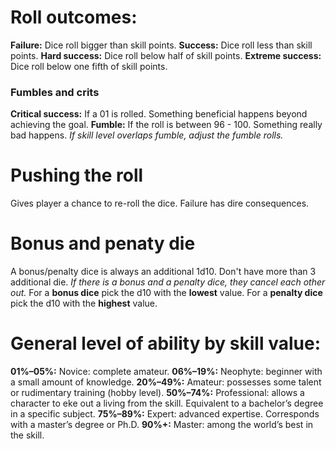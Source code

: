 <!-- TITLE: Skill Rolls -->
<!-- SUBTITLE: A quick summary of Skill Rolls -->
# Roll outcomes:
**Failure:** Dice roll bigger than skill points.
**Success:** Dice roll less than skill points.
**Hard success:** Dice roll below half of skill points.
**Extreme success:** Dice roll below one fifth of skill points.

### Fumbles and crits
**Critical success:** If a 01 is rolled. Something beneficial happens beyond achieving the goal.
**Fumble:** If the roll is between 96 - 100. Something really bad happens. *If skill level overlaps fumble, adjust the fumble rolls.*

# Pushing the roll
Gives player a chance to re-roll the dice. Failure has dire consequences.
# Bonus and penaty die
A bonus/penalty dice is always an additional 1d10. Don't have more than 3 additional die. 
*If there is a bonus and a penalty dice, they cancel each other out.*
For a **bonus dice** pick the d10 with the **lowest** value.
For a **penalty dice** pick the d10 with the **highest** value.
# General level of ability by skill value:
**01%–05%:** Novice: complete amateur.
**06%–19%:** Neophyte: beginner with a small amount of knowledge.
**20%–49%:** Amateur: possesses some talent or rudimentary training (hobby level).
**50%–74%:** Professional: allows a character to eke out a living from the skill. Equivalent to a bachelor’s degree in a specific subject.
**75%–89%:** Expert: advanced expertise. Corresponds with a master’s degree or Ph.D.
**90%+:** Master: among the world’s best in the skill.
